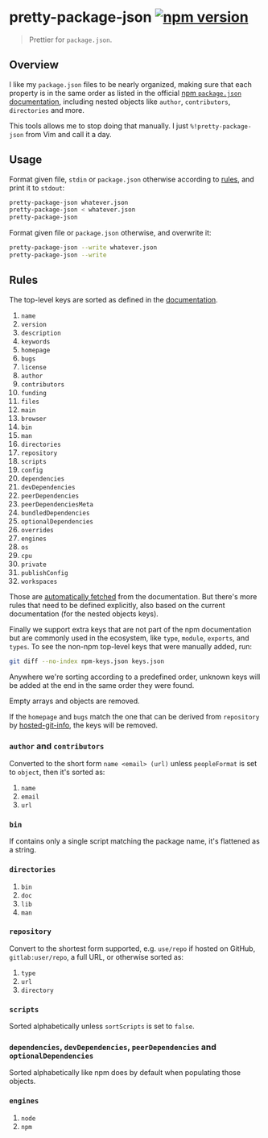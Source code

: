 # pretty-package-json [![npm version](http://img.shields.io/npm/v/pretty-package-json.svg?style=flat-square)](https://www.npmjs.org/package/pretty-package-json)

> Prettier for `package.json`.

## Overview

I like my `package.json` files to be nearly organized, making sure that
each property is in the same order as listed in the official [npm `package.json` documentation][documentation],
including nested objects like `author`, `contributors`, `directories`
and more.

[documentation]: https://docs.npmjs.com/cli/v8/configuring-npm/package-json

This tools allows me to stop doing that manually. I just
`%!pretty-package-json` from Vim and call it a day.

## Usage

Format given file, `stdin` or `package.json` otherwise according to
[rules](#rules), and print it to `stdout`:

```sh
pretty-package-json whatever.json
pretty-package-json < whatever.json
pretty-package-json
```

Format given file or `package.json` otherwise, and overwrite it:

```sh
pretty-package-json --write whatever.json
pretty-package-json --write
```

## Rules

The top-level keys are sorted as defined in the [documentation].

1. `name`
1. `version`
1. `description`
1. `keywords`
1. `homepage`
1. `bugs`
1. `license`
1. `author`
1. `contributors`
1. `funding`
1. `files`
1. `main`
1. `browser`
1. `bin`
1. `man`
1. `directories`
1. `repository`
1. `scripts`
1. `config`
1. `dependencies`
1. `devDependencies`
1. `peerDependencies`
1. `peerDependenciesMeta`
1. `bundledDependencies`
1. `optionalDependencies`
1. `overrides`
1. `engines`
1. `os`
1. `cpu`
1. `private`
1. `publishConfig`
1. `workspaces`

Those are [automatically fetched](Makefile) from the documentation. But
there's more rules that need to be defined explicitly, also based on the
current documentation (for the nested objects keys).

Finally we support extra keys that are not part of the npm documentation
but are commonly used in the ecosystem, like `type`, `module`,
`exports`, and `types`. To see the non-npm top-level keys that were
manually added, run:

```sh
git diff --no-index npm-keys.json keys.json
```

Anywhere we're sorting according to a predefined order, unknown keys
will be added at the end in the same order they were found.

Empty arrays and objects are removed.

If the `homepage` and `bugs` match the one that can be derived from
`repository` by [hosted-git-info](https://www.npmjs.com/package/hosted-git-info),
the keys will be removed.

### `author` and `contributors`

Converted to the short form `name <email> (url)` unless `peopleFormat`
is set to `object`, then it's sorted as:

1. `name`
1. `email`
1. `url`

### `bin`

If contains only a single script matching the package name, it's
flattened as a string.

### `directories`

1. `bin`
1. `doc`
1. `lib`
1. `man`

### `repository`

Convert to the shortest form supported, e.g. `use/repo` if hosted on
GitHub, `gitlab:user/repo`, a full URL, or otherwise sorted as:

1. `type`
1. `url`
1. `directory`

### `scripts`

Sorted alphabetically unless `sortScripts` is set to `false`.

### `dependencies`, `devDependencies`, `peerDependencies` and `optionalDependencies`

Sorted alphabetically like npm does by default when populating those
objects.

### `engines`

1. `node`
1. `npm`
